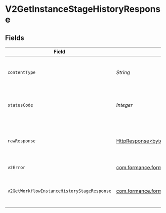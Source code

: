 # V2GetInstanceStageHistoryResponse


## Fields

| Field                                                                                                                                                 | Type                                                                                                                                                  | Required                                                                                                                                              | Description                                                                                                                                           |
| ----------------------------------------------------------------------------------------------------------------------------------------------------- | ----------------------------------------------------------------------------------------------------------------------------------------------------- | ----------------------------------------------------------------------------------------------------------------------------------------------------- | ----------------------------------------------------------------------------------------------------------------------------------------------------- |
| `contentType`                                                                                                                                         | *String*                                                                                                                                              | :heavy_check_mark:                                                                                                                                    | HTTP response content type for this operation                                                                                                         |
| `statusCode`                                                                                                                                          | *Integer*                                                                                                                                             | :heavy_check_mark:                                                                                                                                    | HTTP response status code for this operation                                                                                                          |
| `rawResponse`                                                                                                                                         | [HttpResponse<byte[]>](https://docs.oracle.com/en/java/javase/11/docs/api/java.net.http/java/net/http/HttpResponse.html)                              | :heavy_check_mark:                                                                                                                                    | Raw HTTP response; suitable for custom response parsing                                                                                               |
| `v2Error`                                                                                                                                             | [com.formance.formance_sdk.models.shared.V2Error](../../models/shared/V2Error.md)                                                                     | :heavy_minus_sign:                                                                                                                                    | General error                                                                                                                                         |
| `v2GetWorkflowInstanceHistoryStageResponse`                                                                                                           | [com.formance.formance_sdk.models.shared.V2GetWorkflowInstanceHistoryStageResponse](../../models/shared/V2GetWorkflowInstanceHistoryStageResponse.md) | :heavy_minus_sign:                                                                                                                                    | The workflow instance stage history                                                                                                                   |